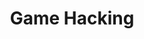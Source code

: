 ---
credit:
- Joseph Ravichandran
- Chris Kauchak
featured: false
recording: ''
slides: game_hacking.pdf
tags:
- pwn
- game hacking
time_close: ''
time_start: 2019-03-07T18:00:00.000000Z
title: Game Hacking
week_number: 7
---